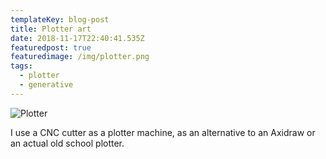```yaml
---
templateKey: blog-post
title: Plotter art
date: 2018-11-17T22:40:41.535Z
featuredpost: true
featuredimage: /img/plotter.png
tags:
  - plotter
  - generative
---
```

![Plotter](/img/plotter.png)

I use a CNC cutter as a plotter machine, as an alternative to an Axidraw or an actual old school plotter.